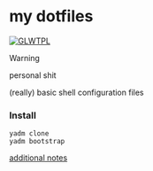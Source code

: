 my dotfiles
===========

[![GLWTPL](https://img.shields.io/badge/GLWT-Public_License-red.svg)](https://github.com/me-shaon/GLWTPL)

> [!WARNING]
>
> personal shit

(really) basic shell configuration files

### Install

```shell
yadm clone
yadm bootstrap
```

[additional notes](https://github.com/ookiineko/dotfiles/wiki)
